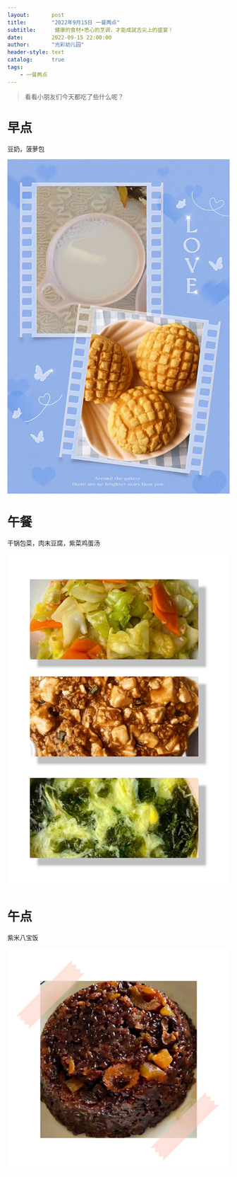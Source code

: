 ```yaml
---
layout:       post
title:        "2022年9月15日 一餐两点"
subtitle:	   健康的食材+悉心的烹调，才能成就舌尖上的盛宴！
date:         2022-09-15 22:00:00
author:       "光彩幼儿园"
header-style: text
catalog:      true
tags:
    - 一餐两点
---
```


>   看看小朋友们今天都吃了些什么呢？

# 早点

豆奶，菠萝包

![](img/in-post/meals/e3b370abaa8a4a095aa66f1dc29b0a6b.jpeg)

# 午餐

干锅包菜，肉末豆腐，紫菜鸡蛋汤

![](img/in-post/meals/370290fbec209f55edfd90156aeb6047.jpeg)

# 午点

紫米八宝饭

![](img/in-post/meals/8af2033a2f2e2b7c6e5b655577b66ae7.jpeg)
